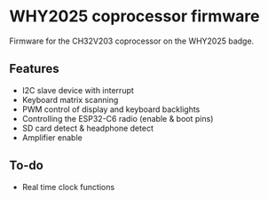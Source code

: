 # WHY2025 coprocessor firmware

Firmware for the CH32V203 coprocessor on the WHY2025 badge.

## Features
 - I2C slave device with interrupt
 - Keyboard matrix scanning
 - PWM control of display and keyboard backlights
 - Controlling the ESP32-C6 radio (enable & boot pins)
 - SD card detect & headphone detect
 - Amplifier enable

## To-do
 - Real time clock functions
